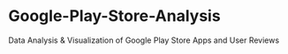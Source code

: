# Google-Play-Store-Analysis
Data Analysis &amp; Visualization of Google Play Store Apps and User Reviews
